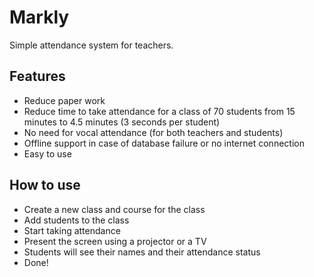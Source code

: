 # Markly
Simple attendance system for teachers.

## Features
- Reduce paper work
- Reduce time to take attendance for a class of 70 students from 15 minutes to 4.5 minutes (3 seconds per student)
- No need for vocal attendance (for both teachers and students)
- Offline support in case of database failure or no internet connection
- Easy to use

## How to use
- Create a new class and course for the class
- Add students to the class
- Start taking attendance
- Present the screen using a projector or a TV
- Students will see their names and their attendance status
- Done!
